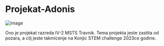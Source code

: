 # Projekat-Adonis
![image](https://user-images.githubusercontent.com/77299995/221375405-0fb2ce38-2974-4353-9988-e056d211a8c0.png)

Ovo je projekat razreda IV-2 MSTS Travnik. Tema projekta jeste zastita od pozara, a cilj jeste takmicenje na Konjic STEM challenge 2023ce godine.
